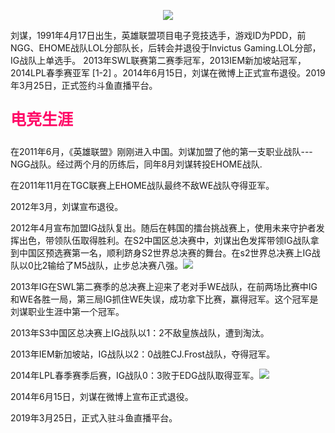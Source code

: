 <!doctype html><!--声明是一个HTML文件--> 
<html> 
  <!--头部开始--> 
  <head> 
    <meta charset="utf-8"><!--规定HTML文档的字符编码为utf-8--> 
    <title>嫖断屌-PDD</title> 
  </head> 
  <body> 
    <p align="center"><img src="https://gss1.bdstatic.com/9vo3dSag_xI4khGkpoWK1HF6hhy/baike/w%3D268%3Bg%3D0/sign=4a28b141da58ccbf1bbcb23c21e3db03/908fa0ec08fa513ddf61742d366d55fbb3fbd97e.jpg"></p><!--图片居中-->
    <p>刘谋，1991年4月17日出生，英雄联盟项目电子竞技选手，游戏ID为PDD，前NGG、EHOME战队LOL分部队长，后转会并退役于Invictus Gaming.LOL分部，IG战队上单选手。
2013年SWL联赛第二赛季冠军，2013IEM新加坡站冠军，2014LPL春季赛亚军 [1-2]  。2014年6月15日，刘谋在微博上正式宣布退役。2019年3月25日，正式签约斗鱼直播平台。</p> 
  <p span style="font-size:25px;color:#FF0666;"></span><b>电竞生涯</b></p> 
  <p>在2011年6月，《英雄联盟》刚刚进入中国。刘谋加盟了他的第一支职业战队---NGG战队。经过两个月的历练后，同年8月刘谋转投EHOME战队.</p>
<P>在2011年11月在TGC联赛上EHOME战队最终不敌WE战队夺得亚军。</P> 
<P>2012年3月，刘谋宣布退役。 </P> 
<P>2012年4月宣布加盟IG战队复出。随后在韩国的擂台挑战赛上，使用未来守护者发挥出色，带领队伍取得胜利。在S2中国区总决赛中，刘谋出色发挥带领IG战队拿到中国区预选赛第一名，顺利跻身S2世界总决赛的舞台。在s2世界总决赛上IG战队以0比2输给了M5战队，止步总决赛八强。<img src="https://gss0.bdstatic.com/-4o3dSag_xI4khGkpoWK1HF6hhy/baike/s%3D220/sign=4842b852272eb938e86d7df0e56385fe/32fa828ba61ea8d3e1bacfb79f0a304e241f58ec.jpg"> </P> 
<P>2013年IG在SWL第二赛季的总决赛上迎来了老对手WE战队，在前两场比赛中IG和WE各胜一局，第三局IG抓住WE失误，成功拿下比赛，赢得冠军。这个冠军是刘谋职业生涯中第一个冠军。</P> 
<P>2013年S3中国区总决赛上IG战队以1：2不敌皇族战队，遭到淘汰。</P> 
<P>2013年IEM新加坡站，IG战队以2：0战胜CJ.Frost战队，夺得冠军。</P> 
<P>2014年LPL春季赛季后赛，IG战队0：3败于EDG战队取得亚军。<img src="https://gss3.bdstatic.com/-Po3dSag_xI4khGkpoWK1HF6hhy/baike/s%3D220/sign=a66a6b5eef1190ef05fb95ddfe1a9df7/314e251f95cad1c884d94794773e6709c93d5126.jpg"> </P> 
<P>2014年6月15日，刘谋在微博上宣布正式退役。 </P>
<P>2019年3月25日，正式入驻斗鱼直播平台。</p> 
 
  </body> 
  <!--主体结束--> 
</html>
